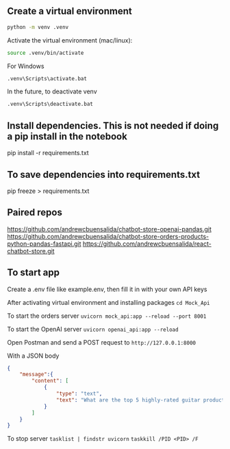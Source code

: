 ## Create a virtual environment

```bash
python -m venv .venv
```

Activate the virtual environment (mac/linux):

```bash
source .venv/bin/activate
```

For Windows
```bash
.venv\Scripts\activate.bat
```

In the future, to deactivate venv
```bash
.venv\Scripts\deactivate.bat 
```

## Install dependencies. This is not needed if doing a pip install in the notebook
pip install -r requirements.txt

## To save dependencies into requirements.txt
pip freeze > requirements.txt

## Paired repos
https://github.com/andrewcbuensalida/chatbot-store-openai-pandas.git
https://github.com/andrewcbuensalida/chatbot-store-orders-products-python-pandas-fastapi.git
https://github.com/andrewcbuensalida/react-chatbot-store.git

## To start app
Create a .env file like example.env, then fill it in with your own API keys

After activating virtual environment and installing packages 
`cd Mock_Api`

To start the orders server
`uvicorn mock_api:app --reload --port 8001`

To start the OpenAI server
`uvicorn openai_api:app --reload`

Open Postman and send a POST request to 
`http://127.0.0.1:8000`

With a JSON body
```json 
{
    "message":{
        "content": [
            {
                "type": "text",
                "text": "What are the top 5 highly-rated guitar products?"
            }
        ]
    }
}
```

To stop server
`tasklist | findstr uvicorn`
`taskkill /PID <PID> /F`